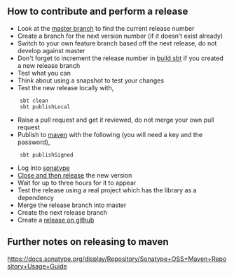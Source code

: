 ## How to contribute and perform a release

* Look at the [master branch](https://github.com/guardian/fastly-api-client/tree/master) to find the current release number
* Create a branch for the next version number (if it doesn’t exist already)
* Switch to your own feature branch based off the next release, do not develop against master
* Don't forget to increment the release number in [build.sbt](https://github.com/guardian/fastly-api-client/blob/master/build.sbt) if you created a new release branch
* Test what you can
* Think about using a snapshot to test your changes
* Test the new release locally with,

```
    sbt clean
    sbt publishLocal
```

* Raise a pull request and get it reviewed, do not merge your own pull request
* Publish to [maven](http://search.maven.org/#browse|948553587) with the following (you will need a key and the password),

```
    sbt publishSigned
```

* Log into [sonatype](https://oss.sonatype.org/index.html)
* [Close and then release](https://docs.sonatype.org/display/Repository/Sonatype+OSS+Maven+Repository+Usage+Guide#SonatypeOSSMavenRepositoryUsageGuide-8a.ReleaseIt) the new version
* Wait for up to three hours for it to appear
* Test the release using a real project which has the library as a dependency
* Merge the release branch into master
* Create the next release branch
* Create a [release on github](https://github.com/guardian/fastly-api-client/releases)

## Further notes on releasing to maven
https://docs.sonatype.org/display/Repository/Sonatype+OSS+Maven+Repository+Usage+Guide

